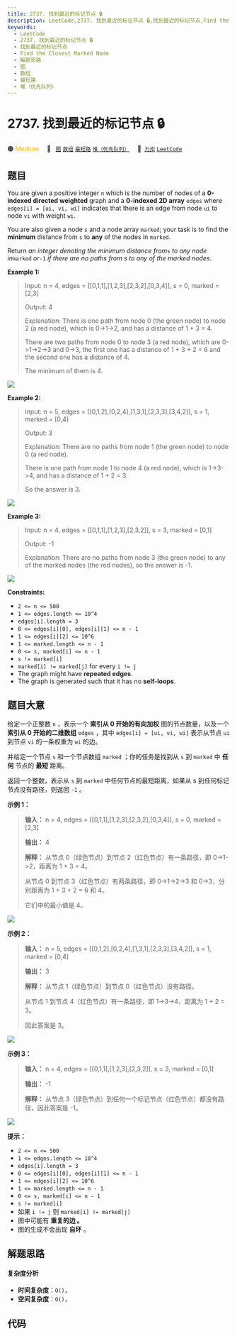 ```yaml
---
title: 2737. 找到最近的标记节点 🔒
description: LeetCode,2737. 找到最近的标记节点 🔒,找到最近的标记节点,Find the Closest Marked Node,解题思路,图,数组,最短路,堆（优先队列）
keywords:
  - LeetCode
  - 2737. 找到最近的标记节点 🔒
  - 找到最近的标记节点
  - Find the Closest Marked Node
  - 解题思路
  - 图
  - 数组
  - 最短路
  - 堆（优先队列）
---
```


# 2737. 找到最近的标记节点 🔒

🟠 <font color=#ffb800>Medium</font>&emsp; 🔖&ensp; [`图`](/tag/graph.md) [`数组`](/tag/array.md) [`最短路`](/tag/shortest-path.md) [`堆（优先队列）`](/tag/heap-priority-queue.md)&emsp; 🔗&ensp;[`力扣`](https://leetcode.cn/problems/find-the-closest-marked-node) [`LeetCode`](https://leetcode.com/problems/find-the-closest-marked-node)

## 题目

You are given a positive integer `n` which is the number of nodes of a
**0-indexed directed weighted** graph and a **0-indexed** **2D array** `edges`
where `edges[i] = [ui, vi, wi]` indicates that there is an edge from node `ui`
to node `vi` with weight `wi`.

You are also given a node `s` and a node array `marked`; your task is to find
the **minimum** distance from `s` to **any** of the nodes in `marked`.

Return _an integer denoting the minimum distance from_`s` _to any node
in_`marked` _or_`-1` _if there are no paths from s to any of the marked
nodes_.



**Example 1:**

> Input: n = 4, edges = [[0,1,1],[1,2,3],[2,3,2],[0,3,4]], s = 0, marked = [2,3]
> 
> Output: 4
> 
> Explanation: There is one path from node 0 (the green node) to node 2 (a red node), which is 0->1->2, and has a distance of 1 + 3 = 4.
> 
> There are two paths from node 0 to node 3 (a red node), which are 0->1->2->3 and 0->3, the first one has a distance of 1 + 3 + 2 = 6 and the second one has a distance of 4.
> 
> The minimum of them is 4.
> 
> 

![](https://fastly.jsdelivr.net/gh/doocs/leetcode@main/solution/2700-2799/2737.Find%20the%20Closest%20Marked%20Node/images/image_2023-06-13_16-34-38.png)

**Example 2:**

> Input: n = 5, edges = [[0,1,2],[0,2,4],[1,3,1],[2,3,3],[3,4,2]], s = 1, marked = [0,4]
> 
> Output: 3
> 
> Explanation: There are no paths from node 1 (the green node) to node 0 (a red node).
> 
> There is one path from node 1 to node 4 (a red node), which is 1->3->4, and has a distance of 1 + 2 = 3.
> 
> So the answer is 3.
> 
> 

![](https://fastly.jsdelivr.net/gh/doocs/leetcode@main/solution/2700-2799/2737.Find%20the%20Closest%20Marked%20Node/images/image_2023-06-13_16-35-13.png)

**Example 3:**

> Input: n = 4, edges = [[0,1,1],[1,2,3],[2,3,2]], s = 3, marked = [0,1]
> 
> Output: -1
> 
> Explanation: There are no paths from node 3 (the green node) to any of the marked nodes (the red nodes), so the answer is -1.
> 
> 

![](https://fastly.jsdelivr.net/gh/doocs/leetcode@main/solution/2700-2799/2737.Find%20the%20Closest%20Marked%20Node/images/image_2023-06-13_16-35-47.png)



**Constraints:**

  * `2 <= n <= 500`
  * `1 <= edges.length <= 10^4`
  * `edges[i].length = 3`
  * `0 <= edges[i][0], edges[i][1] <= n - 1`
  * `1 <= edges[i][2] <= 10^6`
  * `1 <= marked.length <= n - 1`
  * `0 <= s, marked[i] <= n - 1`
  * `s != marked[i]`
  * `marked[i] != marked[j]` for every `i != j`
  * The graph might have **repeated edges**.
  * The graph is generated such that it has no **self-loops**.


## 题目大意

给定一个正整数 `n` ，表示一个 **索引从 0 开始的有向加权** 图的节点数量，以及一个 **索引从 0 开始的二维数组** `edges` ，其中
`edges[i] = [ui, vi, wi]` 表示从节点 `ui` 到节点 `vi` 的一条权重为 `wi` 的边。

并给定一个节点 `s` 和一个节点数组 `marked` ；你的任务是找到从 `s` 到 `marked` 中 **任何** 节点的 **最短** 距离。

返回一个整数，表示从 `s` 到 `marked` 中任何节点的最短距离，如果从 s 到任何标记节点没有路径，则返回 `-1` 。



**示例 1：**

> 
> 
> 
> 
> 
> **输入：** n = 4, edges = [[0,1,1],[1,2,3],[2,3,2],[0,3,4]], s = 0, marked = [2,3]
> 
> **输出：** 4
> 
> **解释：** 从节点 0（绿色节点）到节点 2（红色节点）有一条路径，即 0->1->2，距离为 1 + 3 = 4。 
> 
> 从节点 0 到节点 3（红色节点）有两条路径，即 0->1->2->3 和 0->3，分别距离为 1 + 3 + 2 = 6 和 4。 
> 
> 它们中的最小值是 4。
> 
> 

![](https://fastly.jsdelivr.net/gh/doocs/leetcode@main/solution/2700-2799/2737.Find%20the%20Closest%20Marked%20Node/images/image_2023-06-13_16-34-38.png)

**示例 2：**

> 
> 
> 
> 
> 
> **输入：** n = 5, edges = [[0,1,2],[0,2,4],[1,3,1],[2,3,3],[3,4,2]], s = 1, marked = [0,4]
> 
> **输出：** 3
> 
> **解释：** 从节点 1（绿色节点）到节点 0（红色节点）没有路径。 
> 
> 从节点 1 到节点 4（红色节点）有一条路径，即 1->3->4，距离为 1 + 2 = 3。 
> 
> 因此答案是 3。
> 
> 

![](https://fastly.jsdelivr.net/gh/doocs/leetcode@main/solution/2700-2799/2737.Find%20the%20Closest%20Marked%20Node/images/image_2023-06-13_16-35-13.png)

**示例 3：**

> 
> 
> 
> 
> 
> **输入：** n = 4, edges = [[0,1,1],[1,2,3],[2,3,2]], s = 3, marked = [0,1]
> 
> **输出：** -1
> 
> **解释：** 从节点 3（绿色节点）到任何一个标记节点（红色节点）都没有路径，因此答案是 -1。
> 
> 

![](https://fastly.jsdelivr.net/gh/doocs/leetcode@main/solution/2700-2799/2737.Find%20the%20Closest%20Marked%20Node/images/image_2023-06-13_16-35-47.png)



**提示：**

  * `2 <= n <= 500`
  * `1 <= edges.length <= 10^4`
  * `edges[i].length = 3`
  * `0 <= edges[i][0], edges[i][1] <= n - 1`
  * `1 <= edges[i][2] <= 10^6`
  * `1 <= marked.length <= n - 1`
  * `0 <= s, marked[i] <= n - 1`
  * `s != marked[i]`
  * 如果 `i != j` 则 `marked[i] != marked[j]`
  * 图中可能有 **重复的边 。**
  * 图的生成不会出现 **自环** 。


## 解题思路

#### 复杂度分析

- **时间复杂度**：`O()`，
- **空间复杂度**：`O()`，

## 代码

```javascript

```